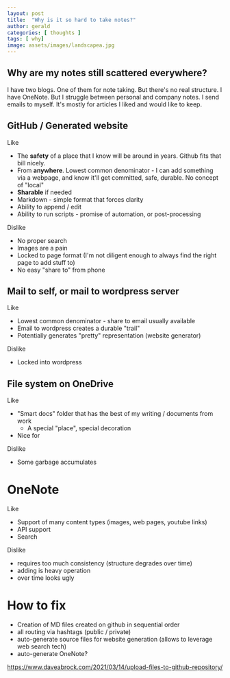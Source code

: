 ```yaml
---
layout: post
title:  "Why is it so hard to take notes?"
author: gerald
categories: [ thoughts ]
tags: [ why]
image: assets/images/landscapea.jpg
---
```


Why are my notes still scattered everywhere?
---

I have two blogs. One of them for note taking. But there's no real structure.
I have OneNote. But I struggle between personal and company notes. 
I send emails to myself. It's mostly for articles I liked and would like to keep.


## GitHub / Generated website

Like
- The **safety** of a place that I know will be around in years. Github fits that bill nicely.
- From **anywhere**. Lowest common denominator - I can add something via a webpage, and know it'll get committed, safe, durable. No concept of "local"
- **Sharable** if needed 
- Markdown - simple format that forces clarity
- Ability to append / edit
- Ability to run scripts - promise of automation, or post-processing 

Dislike
- No proper search
- Images are a pain
- Locked to page format (I'm not diligent enough to always find the right page to add stuff to)
- No easy "share to" from phone

## Mail to self, or mail to wordpress server

Like
- Lowest common denominator - share to email usually available
- Email to wordpress creates a durable "trail"
- Potentially generates "pretty" representation (website generator)

Dislike
- Locked into wordpress


## File system on OneDrive

Like
- "Smart docs" folder that has the best of my writing / documents from work
    - A special "place", special decoration
- Nice for 


Dislike
- Some garbage accumulates

# OneNote

Like
- Support of many content types (images, web pages, youtube links)
- API support
- Search

Dislike
- requires too much consistency (structure degrades over time)
- adding is heavy operation
- over time looks ugly

# How to fix

- Creation of MD files created on github in sequential order
- all routing via hashtags (public / private)
- auto-generate source files for website generation (allows to leverage web search tech)
- auto-generate OneNote?

https://www.daveabrock.com/2021/03/14/upload-files-to-github-repository/